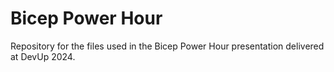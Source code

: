 # Bicep Power Hour
Repository for the files used in the Bicep Power Hour presentation delivered at DevUp 2024.
